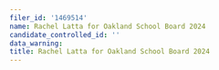 ```yaml
---
filer_id: '1469514'
name: Rachel Latta for Oakland School Board 2024
candidate_controlled_id: ''
data_warning: 
title: Rachel Latta for Oakland School Board 2024
---
```

